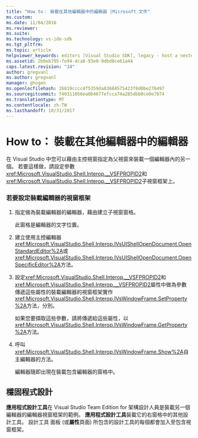 ```yaml
---
title: "How to： 裝載在其他編輯器中的編輯器 |Microsoft 文件"
ms.custom: 
ms.date: 11/04/2016
ms.reviewer: 
ms.suite: 
ms.technology: vs-ide-sdk
ms.tgt_pltfrm: 
ms.topic: article
helpviewer_keywords: editors [Visual Studio SDK], legacy - host a nested editor
ms.assetid: 2b0eb705-fe94-4ca8-93e0-9dbd8ce61a44
caps.latest.revision: "14"
author: gregvanl
ms.author: gregvanl
manager: ghogen
ms.openlocfilehash: 26819cccc4f5359da83684575423f8d0be276497
ms.sourcegitcommit: f40311056ea0b4677efcca74a285dbb0ce0e7974
ms.translationtype: MT
ms.contentlocale: zh-TW
ms.lasthandoff: 10/31/2017
---
```

# <a name="how-to-host-an-editor-in-another-editor"></a>How to： 裝載在其他編輯器中的編輯器
在 Visual Studio 中您可以藉由主控視窗指定為父視窗來裝載一個編輯器內的另一個。 若要這樣做，請設定參數<xref:Microsoft.VisualStudio.Shell.Interop.__VSFPROPID2>和<xref:Microsoft.VisualStudio.Shell.Interop.__VSFPROPID2>子視窗框架上。  
  
### <a name="to-set-up-the-window-frame-to-host-an-editor"></a>若要設定裝載編輯器的視窗框架  
  
1.  指定做為裝載編輯器的編輯器，藉由建立子視窗窗格。  
  
     此窗格是編輯器的文字位置。  
  
2.  建立使用主控編輯器<xref:Microsoft.VisualStudio.Shell.Interop.IVsUIShellOpenDocument.OpenStandardEditor%2A>或<xref:Microsoft.VisualStudio.Shell.Interop.IVsUIShellOpenDocument.OpenSpecificEditor%2A>方法。  
  
3.  設定<xref:Microsoft.VisualStudio.Shell.Interop.__VSFPROPID2>和<xref:Microsoft.VisualStudio.Shell.Interop.__VSFPROPID2>屬性中做為參數傳遞這些屬性的裝載編輯器的視窗框架實作<xref:Microsoft.VisualStudio.Shell.Interop.IVsWindowFrame.SetProperty%2A>方法，分別。  
  
     如果您要擷取這些參數，請將傳遞給這些屬性，以<xref:Microsoft.VisualStudio.Shell.Interop.IVsWindowFrame.GetProperty%2A>方法。  
  
4.  呼叫<xref:Microsoft.VisualStudio.Shell.Interop.IVsWindowFrame.Show%2A>自主編輯器的方法。  
  
     編輯器隨即出現在裝載包含編輯器的窗格中。  
  
## <a name="robust-programming"></a>穩固程式設計  
 **應用程式設計工具**在 Visual Studio Team Edition for 架構設計人員是裝載另一個編輯器的編輯器視窗框架的範例。 **應用程式設計工具**裝載它的右窗格中的其他設計工具。 設計工具 面板 (或**屬性**頁面) 所包含的設計工具的每個都會加入至包含視窗框架。